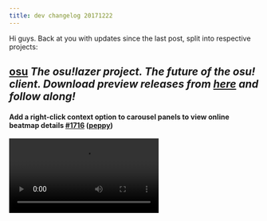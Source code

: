 ```yaml
---
title: dev changelog 20171222
---
```


Hi guys. Back at you with updates since the last post, split into respective projects:

## [osu](https://github.com/ppy/osu) *The osu!lazer project. The future of the osu! client. Download preview releases from [here](https://github.com/ppy/osu/releases) and follow along!*

#### Add a right-click context option to carousel panels to view online beatmap details [\#1716](https://github.com/ppy/osu/pull/1716) ([peppy](https://github.com/peppy))

<video src="//puu.sh/zPnn6/db482ae3ec.mp4" controls preload="metadata" />

#### Fix retry count not displaying on pause overlay [\#1709](https://github.com/ppy/osu/pull/1709) ([DevSDK](https://github.com/DevSDK))

![](https://puu.sh/yLzEl/cd29c67555.png)

#### Make completion notification text for ProgressNotifications customisable [\#1707](https://github.com/ppy/osu/pull/1707) ([FreezyLemon](https://github.com/FreezyLemon))

Messages when tasks complete are now more easily customisable. You can see things like "Import successful!" instead of "Task has completed!".

![](https://puu.sh/yLzH4/32456491a8.png)

#### Added Deselect All button to ModSelectOverlay [\#1702](https://github.com/ppy/osu/pull/1702) ([Aergwyn](https://github.com/Aergwyn))

<video src="//puu.sh/zPnPk/70653991cf.mp4" controls preload="metadata" />

#### Added confirmation dialog for "Delete ALL beatmaps" [\#1676](https://github.com/ppy/osu/pull/1676) ([Aergwyn](https://github.com/Aergwyn))

<video src="//puu.sh/zPnPC/43613ed4cf.mp4" controls preload="metadata" />

#### Added Button to restore recently deleted beatmaps [\#1671](https://github.com/ppy/osu/pull/1671) ([FreezyLemon](https://github.com/FreezyLemon))

Just in case you accidentally made an oops. Right now this only works until osu! is closed, but in the future you will be able to undelete beatmaps for a day or two after you nuke them.

<video src="//puu.sh/zPnQ8/019940ede2.mp4" controls preload="metadata" />

#### Make leaderboard tabs and active ruleset filter scores [\#1599](https://github.com/ppy/osu/pull/1599) ([naoey](https://github.com/naoey))

This brings country and friend leaderboards to life! It also adds nice placeholder messages when a network error occurs or you aren't supportive enough to view a certain leaderboard.

<video src="//puu.sh/zPnQM/559fa96381.mp4" controls preload="metadata" />

### Other Changes

- Ignore bugged inspectcode inspection [\#1718](https://github.com/ppy/osu/pull/1718) ([peppy](https://github.com/peppy))
- Remove manual audio thread synchronisation logic [\#1717](https://github.com/ppy/osu/pull/1717) ([peppy](https://github.com/peppy))
- Correctly make fullscreen overlays block keyboard input from drawables behind them [\#1715](https://github.com/ppy/osu/pull/1715) ([peppy](https://github.com/peppy))
- Fix keyboard and mouse input not properly getting blocked by GameplayMenuOverlay [\#1711](https://github.com/ppy/osu/pull/1711) ([peppy](https://github.com/peppy))
- Make all TestCases public in line with framework TestBrowser changes [\#1710](https://github.com/ppy/osu/pull/1710) ([peppy](https://github.com/peppy))

## [osu-framework](https://github.com/ppy/osu-framework) *The game framework behind osu!lazer. Written from scratch with osu! in mind, but very extensible.*

#### Switch to using Tasks in audio components to allow for sync/async handling [\#1275](https://github.com/ppy/osu-framework/pull/1275) ([peppy](https://github.com/peppy))

As you may know, osu!lazer and its framework run separate threads for audio, input, draw and update. The audio thread has been especially hard to work with, as you could for instance ask a track to `Play` but on immediately checking the `IsPlaying` state it may still return `false` if the audio thread has not yet processed the operation.

All state-critical operations (currently only `TrackBass`' `Play()`, `Stop()` and `Seek()`) are now blocking. If non-blocking behaviour is required async versions are still available but blocking should be preferred unless/until a performance issue is determined.

#### Improve key blocking behaviour of OverlayContainer [\#1277](https://github.com/ppy/osu-framework/pull/1277) ([peppy](https://github.com/peppy))

`OverlayContainer` is used by prominent fullscreen game elements (such as osu!direct, social overlap and chat), but was until now not blocking keyboard input correctly. While in most cases this wasn't noticeable due to a search textbox having focus, it meant you could not use global hotkeys (such as Ctrl+O to bring up the options) while at certain screens.

Now, `OverlayContainer` uses a modified input queue to block input for everything *except* drawables marked with `IHandleGlobalInput`.

### Other Changes

- Return the original message from RecursiveLoadExceptions [\#1279](https://github.com/ppy/osu-framework/pull/1279) ([smoogipoo](https://github.com/smoogipoo))
- Make SortedList serialize correctly with JSON.Net [\#1278](https://github.com/ppy/osu-framework/pull/1278) ([smoogipoo](https://github.com/smoogipoo))
- Clean up the TestBrowser assembly dropdown [\#1274](https://github.com/ppy/osu-framework/pull/1274) ([peppy](https://github.com/peppy))
- Don't access Children when changing TextSize [\#1273](https://github.com/ppy/osu-framework/pull/1273) ([peppy](https://github.com/peppy))
- returning Push function when screen hasExited. [\#1241](https://github.com/ppy/osu-framework/pull/1241) ([DevSDK](https://github.com/DevSDK))

## [osu-web](https://github.com/ppy/osu-web) *The new web front-end. [Already live](https://osu.ppy.sh/home) but hasn't yet replaced the old site, pending feature parity.*

#### Ensure that all suggestions/problems are resolved before allowing nomination [\#2062](https://github.com/ppy/osu-web/pull/2062) ([nekodex](https://github.com/nekodex))

In our continued efforts to reduce the manual overheads involved in beatmap modding, nominations will now only be possible after all problems and suggestion posts are resolved.

#### Limit loaded forum posts to 250 [\#2056](https://github.com/ppy/osu-web/pull/2056) ([nanaya](https://github.com/nanaya))

A few users reported very high memory usage on the forums after browsing a thread through many pages. Old posts are now unloaded as you scroll, so your browser doesn't get completely overloaded!

#### Apply better sorting defaults to beatmap sections in profile [\#2044](https://github.com/ppy/osu-web/pull/2044) ([peppy](https://github.com/peppy))

Beatmap sections on profile page are now orders by "newest first" rather than "oldest first".

#### Fix 'show more' links on user profiles not disappearing after loading the last batch of data. [\#1594](https://github.com/ppy/osu-web/pull/1594) ([LiquidPL](https://github.com/LiquidPL))

This also increases the number of scores/baetmaps shown each time "show more" is clicked to 20, up from 5.

### Other Changes

- Limit parsing params to relevant actions [\#2066](https://github.com/ppy/osu-web/pull/2066) ([nanaya](https://github.com/nanaya))
- Make from and until parameters include the provided numbers [\#2064](https://github.com/ppy/osu-web/pull/2064) ([peppy](https://github.com/peppy))
- Recalculate user stats rank counts [\#2057](https://github.com/ppy/osu-web/pull/2057) ([notbakaneko](https://github.com/notbakaneko))
- Fixes user hype [\#2055](https://github.com/ppy/osu-web/pull/2055) ([nanaya](https://github.com/nanaya))
- Fix you have 0 new messages for French translation [\#2053](https://github.com/ppy/osu-web/pull/2053) ([notbakaneko](https://github.com/notbakaneko))
- Add migration for new rank cache columns [\#2051](https://github.com/ppy/osu-web/pull/2051) ([peppy](https://github.com/peppy))
- Only show pp if score has weight attribute [\#2038](https://github.com/ppy/osu-web/pull/2038) ([nanaya](https://github.com/nanaya))
- Get first post id of topic faster [\#2037](https://github.com/ppy/osu-web/pull/2037) ([notbakaneko](https://github.com/notbakaneko))
- Readd own user id when doing friend ranking lookup [\#2035](https://github.com/ppy/osu-web/pull/2035) ([nanaya](https://github.com/nanaya))
- Skip validation on updating user's last visit [\#2034](https://github.com/ppy/osu-web/pull/2034) ([nanaya](https://github.com/nanaya))
- Don't explode if beatmapset is deleted [\#2032](https://github.com/ppy/osu-web/pull/2032) ([notbakaneko](https://github.com/notbakaneko))
- Add November Spotlight assets [\#2028](https://github.com/ppy/osu-web/pull/2028) ([Ephemeralis](https://github.com/Ephemeralis))
